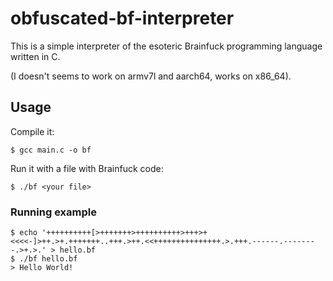 # obfuscated-bf-interpreter
This is a simple interpreter of the esoteric Brainfuck programming language written in C.

(I doesn't seems to work on armv7l and aarch64, works on x86_64).

## Usage
Compile it:
```
$ gcc main.c -o bf
```
Run it with a file with Brainfuck code:
```
$ ./bf <your file>
```

### Running example
```
$ echo '++++++++++[>+++++++>++++++++++>+++>+<<<<-]>++.>+.+++++++..+++.>++.<<+++++++++++++++.>.+++.------.--------.>+.>.' > hello.bf
$ ./bf hello.bf
> Hello World!
```
